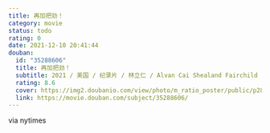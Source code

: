 ```yaml
---
title: 再加把劲！
category: movie
status: todo
rating: 0
date: 2021-12-10 20:41:44
douban:
  id: "35288606"
  title: 再加把劲！
  subtitle: 2021 / 美国 / 纪录片 / 林立仁 / Alvan Cai Shealand Fairchild
  rating: 8.6
  cover: https://img2.doubanio.com/view/photo/m_ratio_poster/public/p2871382942.jpg
  link: https://movie.douban.com/subject/35288606/
---
```


via nytimes